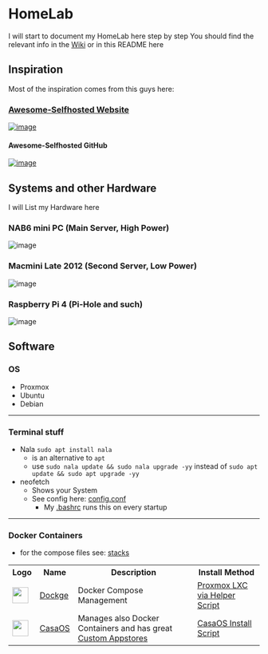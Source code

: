 # HomeLab

I will start to document my HomeLab here step by step
You should find the relevant info in the [Wiki](https://github.com/GSB-Deleven/HomeLab/wiki) or in this README here
  
## Inspiration
Most of the inspiration comes from this guys here:  
### [Awesome-Selfhosted Website](https://awesome-selfhosted.net/)
[![image](https://github.com/GSB-Deleven/HomeLab/assets/35196079/241ffd9f-1454-490e-bf38-6307738624ab)](https://awesome-selfhosted.net/)  

#### Awesome-Selfhosted GitHub  
[![image](https://github.com/GSB-Deleven/HomeLab/assets/35196079/7009f18b-ba0f-405d-bf6c-2ccb12843b35)](https://github.com/sindresorhus/awesome)


## Systems and other Hardware
I will List my Hardware here

### NAB6 mini PC (Main Server, High Power)
![image](https://github.com/GSB-Deleven/HomeLab/assets/35196079/93ce7c5c-b026-4bcf-84c5-1949d57ef9b1)

### Macmini Late 2012 (Second Server, Low Power)
![image](https://github.com/GSB-Deleven/HomeLab/assets/35196079/bf571724-2d29-456a-bda1-ad3b00932236)

### Raspberry Pi 4 (Pi-Hole and such)
![image](https://github.com/GSB-Deleven/HomeLab/assets/35196079/e4eed04c-a781-4dfd-8d94-921a2ff78701)


## Software

### OS
* Proxmox
* Ubuntu
* Debian

---

### Terminal stuff
* Nala `sudo apt install nala`
  * is an alternative to `apt`
  * use `sudo nala update && sudo nala upgrade -yy` instead of `sudo apt update && sudo apt upgrade -yy`
* neofetch
  * Shows your System
  * See config here: [config.conf](https://github.com/GSB-Deleven/HomeLab/blob/429b4a9c5fb366ef10b661b865fa99e16d729e4f/Terminal%20configs/neofetch/config.conf)
    * My [.bashrc](https://github.com/GSB-Deleven/HomeLab/blob/429b4a9c5fb366ef10b661b865fa99e16d729e4f/Terminal%20configs/.bashrc)  runs this on every startup
---

### Docker Containers
* for the compose files see: [stacks](https://github.com/GSB-Deleven/HomeLab/tree/429b4a9c5fb366ef10b661b865fa99e16d729e4f/stacks)
<table>
    <tr>
        <th>Logo</th>
        <th>Name</th>
        <th>Description</th>
        <th>Install Method</th>
    </tr>
    <tr>
        <td><img width="32" src="https://raw.githubusercontent.com/louislam/dockge/master/frontend/public/icon.svg" target="_blank"></td>
        <td><a href="https://github.com/louislam/dockge" target="_blank">Dockge</a></td>
        <td>Docker Compose Management</td>
        <td><a href="https://tteck.github.io/Proxmox/" target="_blank">Proxmox LXC via Helper Script</a></td>
    </tr>
    <tr>
        <td><img width="32" src="https://wiki.casaos.io/_assets/casaos-no-text.svg" target="_blank"></td>
        <td><a href="https://casaos.io/" target="_blank">CasaOS</a></td>
        <td>Manages also Docker Containers and has great <a href="https://awesome.casaos.io/content/3rd-party-app-stores/list.html" target="_blank">Custom Appstores</a></td>
        <td><a href="https://casaos.io/" target="_blank">CasaOS Install Script</a></td>
    </tr>

